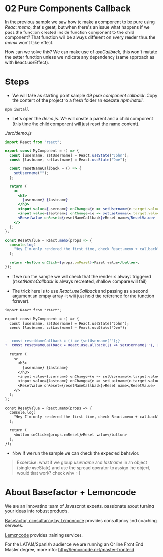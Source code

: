 # 02 Pure Components Callback

In the previous sample we saw how to make a component to be pure using
_React.memo_, that's great, but when there's an issue
what happens if we pass the function created inside function component to the child component?
That function will be always different on every render thus
the _memo_ won't take effect.

How can we solve this? We can make use of _useCallback_, this won't mutate the setter
function unless we indicate any dependency (same approach as with React.useEffect).

# Steps

- We will take as starting point sample _09 pure component callback_. Copy the content of the
  project to a fresh folder an execute _npm install_.

```bash
npm install
```

- Let's open the _demo.js_. We will create a parent and a child component
  (this time the child component will just reset the name content).

_./src/demo.js_

```jsx
import React from "react";

export const MyComponent = () => {
  const [username, setUsername] = React.useState("John");
  const [lastname, setLastname] = React.useState("Doe");

  const resetNameCallback = () => {
    setUsername("");
  };

  return (
    <>
      <h3>
        {username} {lastname}
      </h3>
      <input value={username} onChange={e => setUsername(e.target.value)} />
      <input value={lastname} onChange={e => setLastname(e.target.value)} />
      <ResetValue onReset={resetNameCallback}>Reset name</ResetValue>
    </>
  );
};

const ResetValue = React.memo(props => {
  console.log(
    "Hey I'm only rendered the first time, check React.memo + callback"
  );

  return <button onClick={props.onReset}>Reset value</button>;
});
```

- If we run the sample we will check that the render is always triggered
  (_resetNameCallback_ is always recreated, shallow compare will fail).

- The trick here is to use _React.useCallback_ and passing as a second
  argument an empty array (it will just hold the reference for the function
  forever).

```diff
import React from "react";

export const MyComponent = () => {
  const [username, setUsername] = React.useState("John");
  const [lastname, setLastname] = React.useState("Doe");


-  const resetNameCallback = () => {setUsername('');}
+  const resetNameCallback = React.useCallback(() => setUsername(''), []);

  return (
    <>
      <h3>
        {username} {lastname}
      </h3>
      <input value={username} onChange={e => setUsername(e.target.value)} />
      <input value={lastname} onChange={e => setLastname(e.target.value)} />
      <ResetValue onReset={resetNameCallback}>Reset name</ResetValue>
    </>
  );
};

const ResetValue = React.memo(props => {
  console.log(
    "Hey I'm only rendered the first time, check React.memo + callback"
  );

  return (
    <button onClick={props.onReset}>Reset value</button>
  );
});
```

- Now if we run the sample we can check the expected behavior.

> Excercise: what if we group _username_ and _lastname_ in an object (single useState) and use the spread operator to assign the object, would that work?
> check why :-)

# About Basefactor + Lemoncode

We are an innovating team of Javascript experts, passionate about turning your ideas into robust products.

[Basefactor, consultancy by Lemoncode](http://www.basefactor.com) provides consultancy and coaching services.

[Lemoncode](http://lemoncode.net/services/en/#en-home) provides training services.

For the LATAM/Spanish audience we are running an Online Front End Master degree, more info: http://lemoncode.net/master-frontend
